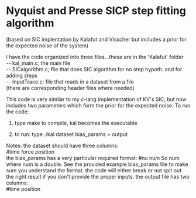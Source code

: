 # Nyquist and Presse SICP step fitting algorithm
(based on SIC implentation by Kalafut and Visscher but includes a prior for the expected noise of the system)

I have the code organized into three files...these are in the 'Kalafut' folder  
     -- kal_main.c;       the main file   
     -- SICalgorithm.c;   file that does SIC algorithm for no step hypoth. and for adding steps  
     -- InputTrace.c;     file that reads in a dataset from a file  
(there are corresponding header files where needed)  

This code is very similar to my c-lang implementation of KV's SIC, but now includes two parameters which form the prior for the expected noise.
To run the code:  
1) type make to compile, kal becomes the executable  
       
2) to run: type 
      	   ./kal dataset bias_params > output  
    
Notes: the dataset should have three columns:  
            #time  force  position  
       the bias_params has a very particular required format:
       	    #nu num
	     So num 
       where num is a double. See the provided example bias_params file to make sure you understand the format. 
       the code will either break or not spit out the right result if you don't provide the proper inputs.
       the output file has two columns:  
       	    #time  position  
